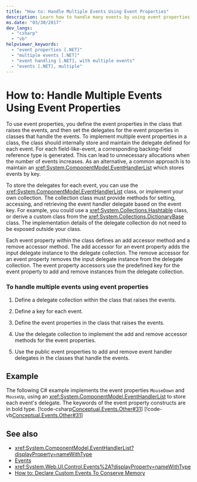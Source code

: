 ```yaml
---
title: "How to: Handle Multiple Events Using Event Properties"
description: Learn how to handle many events by using event properties. Define delegate collections, event keys, & event properties. Implement add & remove accessor methods.
ms.date: "03/30/2017"
dev_langs:
  - "csharp"
  - "vb"
helpviewer_keywords:
  - "event properties [.NET]"
  - "multiple events [.NET]"
  - "event handling [.NET], with multiple events"
  - "events [.NET], multiple"
---
```

# How to: Handle Multiple Events Using Event Properties

To use event properties, you define the event properties in the class that raises the events, and then set the delegates for the event properties in classes that handle the events. To implement multiple event properties in a class, the class should internally store and maintain the delegate defined for each event. For each field-like-event, a corresponding backing-field reference type is generated. This can lead to unnecessary allocations when the number of events increases. As an alternative, a common approach is to maintain an <xref:System.ComponentModel.EventHandlerList> which stores events by key.

 To store the delegates for each event, you can use the <xref:System.ComponentModel.EventHandlerList> class, or implement your own collection. The collection class must provide methods for setting, accessing, and retrieving the event handler delegate based on the event key. For example, you could use a <xref:System.Collections.Hashtable> class, or derive a custom class from the <xref:System.Collections.DictionaryBase> class. The implementation details of the delegate collection do not need to be exposed outside your class.

 Each event property within the class defines an add accessor method and a remove accessor method. The add accessor for an event property adds the input delegate instance to the delegate collection. The remove accessor for an event property removes the input delegate instance from the delegate collection. The event property accessors use the predefined key for the event property to add and remove instances from the delegate collection.

### To handle multiple events using event properties

1. Define a delegate collection within the class that raises the events.

2. Define a key for each event.

3. Define the event properties in the class that raises the events.

4. Use the delegate collection to implement the add and remove accessor methods for the event properties.

5. Use the public event properties to add and remove event handler delegates in the classes that handle the events.

## Example

 The following C# example implements the event properties `MouseDown` and `MouseUp`, using an <xref:System.ComponentModel.EventHandlerList> to store each event's delegate. The keywords of the event property constructs are in bold type.
 [!code-csharp[Conceptual.Events.Other#31](../../../samples/snippets/csharp/VS_Snippets_CLR/conceptual.events.other/cs/example3.cs#31)]
 [!code-vb[Conceptual.Events.Other#31](../../../samples/snippets/visualbasic/VS_Snippets_CLR/conceptual.events.other/vb/example3.vb#31)]

## See also

- <xref:System.ComponentModel.EventHandlerList?displayProperty=nameWithType>
- [Events](index.md)
- <xref:System.Web.UI.Control.Events%2A?displayProperty=nameWithType>
- [How to: Declare Custom Events To Conserve Memory](../../visual-basic/programming-guide/language-features/events/how-to-declare-custom-events-to-conserve-memory.md)
